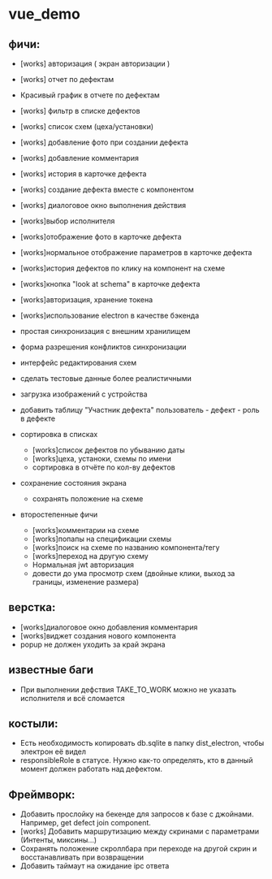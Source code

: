# vue_demo

## фичи:

- [works] авторизация ( экран авторизации )
- [works] отчет по дефектам
- Красивый график в отчете по дефектам
- [works] фильтр в списке дефектов
- [works] список схем (цеха/установки)
- [works] добавление фото при создании дефекта
- [works] добавление комментария
- [works] история в карточке дефекта
- [works] создание дефекта вместе с компонентом
- [works] диалоговое окно выполнения действия
- [works]выбор исполнителя
- [works]отображение фото в карточке дефекта
- [works]нормальное отображение параметров в карточке дефекта
- [works]история дефектов по клику на компонент на схеме
- [works]кнопка "look at schema" в карточке дефекта
- [works]авторизация, хранение токена
- [works]использование electron в качестве бэкенда
- простая синхронизация с внешним хранилищем
- форма разрешения конфликтов синхронизации
- интерфейс редактирования схем
- сделать тестовые данные более реалистичными
- загрузка изображений с устройства
- добавить таблицу "Участник дефекта" пользователь - дефект - роль в дефекте

- сортировка в списках

  - [works]список дефектов по убыванию даты
  - [works]цеха, устаноки, схемы по имени
  - сортировка в отчёте по кол-ву дефектов

- сохранение состояния экрана

  - сохранять положение на схеме

- второстепенные фичи
  - [works]комментарии на схеме
  - [works]попапы на спецификации схемы
  - [works]поиск на схеме по названию компонента/тегу
  - [works]переход на другую схему
  - Нормальная jwt авторизация
  - довести до ума просмотр схем (двойные клики, выход за границы, изменение размера)

## верстка:

- [works]диалоговое окно добавления комментария
- [works]виджет создания нового компонента
- popup не должен уходить за край экрана

## известные баги

- При выполнении дефствия TAKE_TO_WORK можно не указать исполнителя и всё сломается

## костыли:

- Есть необходимость копировать db.sqlite в папку dist_electron, чтобы электрон её видел
- responsibleRole в статусе. Нужно как-то определять, кто в данный момент должен работать над дефектом.

## Фреймворк:

- Добавить прослойку на бекенде для запросов к базе с джойнами. Например, get defect join component.
- [works] Добавить маршрутизацию между скринами с параметрами (Интенты, миксины...)
- Сохранять положение скроллбара при переходе на другой скрин и восстанавливать при возвращении
- Добавить таймаут на ожидание ipc ответа
